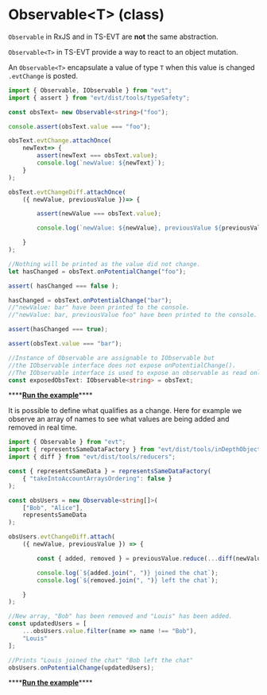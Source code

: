 # Observable&lt;T&gt; \(class\)

`Observable` in RxJS and in TS-EVT are **not** the same abstraction.

`Observable<T>` in TS-EVT provide a way to react to an object mutation.

An `Observable<T>` encapsulate a value of type `T` when this value is changed `.evtChange` is posted.

```typescript
import { Observable, IObservable } from "evt";
import { assert } from "evt/dist/tools/typeSafety";

const obsText= new Observable<string>("foo");

console.assert(obsText.value === "foo");

obsText.evtChange.attachOnce(
    newText=> {
        assert(newText === obsText.value);
        console.log(`newValue: ${newText}`);
    }
);

obsText.evtChangeDiff.attachOnce(
    ({ newValue, previousValue })=> {

        assert(newValue === obsText.value);

        console.log(`newValue: ${newValue}, previousValue ${previousValue}`);

    }
);

//Nothing will be printed as the value did not change.
let hasChanged = obsText.onPotentialChange("foo");

assert( hasChanged === false );

hasChanged = obsText.onPotentialChange("bar");
//"newValue: bar" have been printed to the console.
//"newValue: bar, previousValue foo" have been printed to the console.

assert(hasChanged === true);

assert(obsText.value === "bar");

//Instance of Observable are assignable to IObservable but
//the IObservable interface does not expose onPotentialChange().
//The IObservable interface is used to expose an observable as read only.
const exposedObsText: IObservable<string> = obsText;
```

\*\*\*\*[**Run the example**](https://stackblitz.com/edit/evt-yffb9r?embed=1&file=index.ts&hideExplorer=1)\*\*\*\*

It is possible to define what qualifies as a change. Here for example we observe an array of names to see what values are being added and removed in real time.

```typescript
import { Observable } from "evt";
import { representsSameDataFactory } from "evt/dist/tools/inDepthObjectComparison";
import { diff } from "evt/dist/tools/reducers";

const { representsSameData } = representsSameDataFactory(
    { "takeIntoAccountArraysOrdering": false }
);

const obsUsers = new Observable<string[]>(
    ["Bob", "Alice"],
    representsSameData
);

obsUsers.evtChangeDiff.attach(
    ({ newValue, previousValue }) => {

        const { added, removed } = previousValue.reduce(...diff(newValue))

        console.log(`${added.join(", ")} joined the chat`);
        console.log(`${removed.join(", ")} left the chat`);

    }
);

//New array, "Bob" has been removed and "Louis" has been added.
const updatedUsers = [
    ...obsUsers.value.filter(name => name !== "Bob"),
    "Louis"
];

//Prints "Louis joined the chat" "Bob left the chat"
obsUsers.onPotentialChange(updatedUsers);
```

\*\*\*\*[**Run the example**](https://stackblitz.com/edit/evt-ydvtrf?embed=1&file=index.ts&hideExplorer=1)\*\*\*\*

